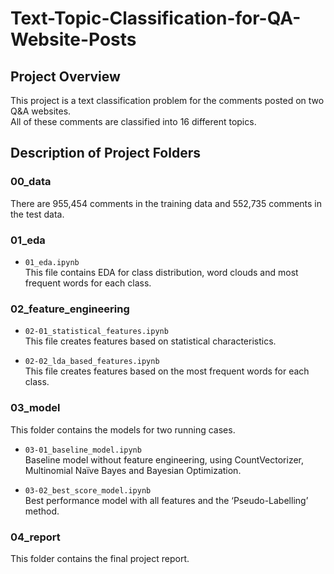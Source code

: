 # Text-Topic-Classification-for-QA-Website-Posts

## Project Overview
This project is a text classification problem for the comments posted on two Q&A websites.   
All of these comments are classified into 16 different topics.   

## Description of Project Folders
### 00_data
There are 955,454 comments in the training data and 552,735 comments in the test data.

### 01_eda  
 - `01_eda.ipynb`  
This file contains EDA for class distribution, word clouds and most frequent words for each class.  

### 02_feature_engineering  
 - `02-01_statistical_features.ipynb`   
This file creates features based on statistical characteristics.

 - `02-02_lda_based_features.ipynb`  
This file creates features based on the most frequent words for each class.

### 03_model  
This folder contains the models for two running cases.

 - `03-01_baseline_model.ipynb`  
Baseline model without feature engineering, using CountVectorizer, Multinomial Naïve Bayes and Bayesian Optimization.     

 - `03-02_best_score_model.ipynb`  
Best performance model with all features and the ‘Pseudo-Labelling’ method.

### 04_report
This folder contains the final project report. 
